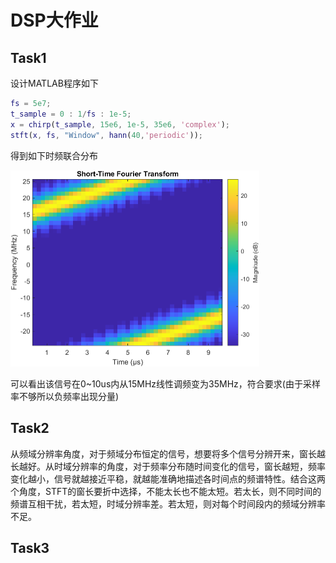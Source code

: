 # DSP大作业

## Task1

设计MATLAB程序如下

```matlab
fs = 5e7;
t_sample = 0 : 1/fs : 1e-5;
x = chirp(t_sample, 15e6, 1e-5, 35e6, 'complex');
stft(x, fs, "Window", hann(40,'periodic'));
```

得到如下时频联合分布

<img src=".\img\task1.png" alt="task1" style="zoom:50%;" />

可以看出该信号在0\~10us内从15MHz线性调频变为35MHz，符合要求(由于采样率不够所以负频率出现分量)

## Task2

从频域分辨率角度，对于频域分布恒定的信号，想要将多个信号分辨开来，窗长越长越好。从时域分辨率的角度，对于频率分布随时间变化的信号，窗长越短，频率变化越小，信号就越接近平稳，就越能准确地描述各时间点的频谱特性。结合这两个角度，STFT的窗长要折中选择，不能太长也不能太短。若太长，则不同时间的频谱互相干扰，若太短，时域分辨率差。若太短，则对每个时间段内的频域分辨率不足。

## Task3